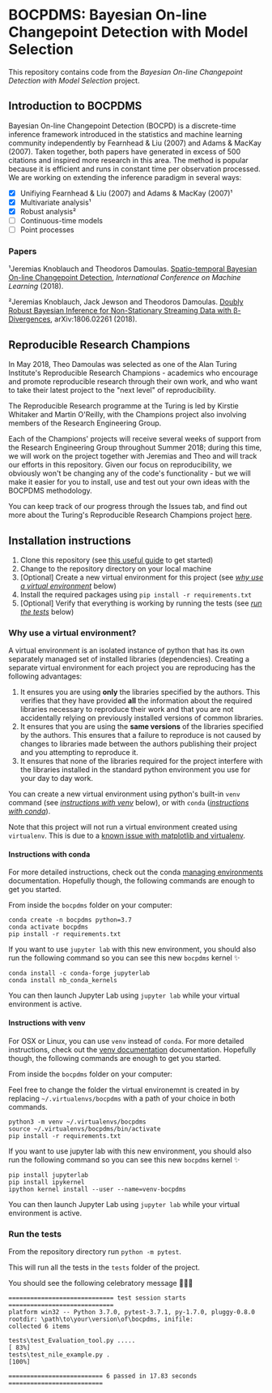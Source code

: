 # BOCPDMS: Bayesian On-line Changepoint Detection with Model Selection

This repository contains code from the _Bayesian On-line Changepoint Detection with Model Selection_ project.

## Introduction to BOCPDMS

Bayesian On-line Changepoint Detection (BOCPD) is a discrete-time inference framework introduced in the statistics and machine learning community independently by Fearnhead & Liu (2007) and Adams & MacKay (2007). Taken together, both papers have generated in excess of 500 citations and inspired more research in this area. The method is popular because it is efficient and runs in constant time per observation processed. We are working on extending the inference paradigm in several ways:

- [x] Unifiying Fearnhead & Liu (2007) and Adams & MacKay (2007)¹
- [x] Multivariate analysis¹
- [x] Robust analysis²
- [ ] Continuous-time models
- [ ] Point processes

### Papers

¹Jeremias Knoblauch and Theodoros Damoulas. [Spatio-temporal Bayesian On-line Changepoint Detection](https://arxiv.org/abs/1805.05383), _International Conference on Machine Learning_ (2018).

²Jeremias Knoblauch, Jack Jewson and Theodoros Damoulas. [Doubly Robust Bayesian Inference for Non-Stationary Streaming Data with β-Divergences](https://arxiv.org/abs/1806.02261), arXiv:1806.02261 (2018).

## Reproducible Research Champions

In May 2018, Theo Damoulas was selected as one of the Alan Turing Institute's Reproducible Research Champions - academics who encourage and promote reproducible research through their own work, and who want to take their latest project to the "next level" of reproducibility.

The Reproducible Research programme at the Turing is led by Kirstie Whitaker and Martin O'Reilly, with the Champions project also involving members of the Research Engineering Group.

Each of the Champions' projects will receive several weeks of support from the Research Engineering Group throughout Summer 2018; during this time, we will work on the project together with Jeremias and Theo and will track our efforts in this repository. Given our focus on reproducibility, we obviously won't be changing any of the code's functionality - but we will make it easier for you to install, use and test out your own ideas with the BOCPDMS methodology.

You can keep track of our progress through the Issues tab, and find out more about the Turing's Reproducible Research Champions project [here](https://github.com/alan-turing-institute/ReproducibleResearchResources).

## Installation instructions

1. Clone this repository (see [this useful guide](https://help.github.com/articles/cloning-a-repository/) to get started)
2. Change to the repository directory on your local machine
3. \[Optional] Create a new virtual environment for this project (see [*why use a virtual environment*](#why-use-a-virtual-environment) below)
4. Install the required packages using `pip install -r requirements.txt`
5. \[Optional] Verify that everything is working by running the tests (see [*run the tests*](#run-the-tests) below)


### Why use a virtual environment?

A virtual environment is an isolated instance of python that has its own separately managed set of installed libraries (dependencies).
Creating a separate virtual environment for each project you are reproducing has the following advantages:

  1. It ensures you are using **only** the libraries specified by the authors.
    This verifies that they have provided **all** the information about the required libraries necessary to reproduce their work and that you are not accidentally relying on previously installed versions of common libraries.
  2. It ensures that you are using the **same versions** of the libraries specified by the authors.
     This ensures that a failure to reproduce is not caused by changes to libraries made between the authors publishing their project and you attempting to reproduce it.
  3. It ensures that none of the libraries required for the project interfere with the libraries installed in the standard python environment you use for your day to day work.

You can create a new virtual environment using python's built-in `venv` command (see [*instructions with venv*](#instructions-with-virtualenv) below), or with `conda` ([*instructions with conda*](#instructions-with-conda)). 

Note that this project will not run a virtual environment created using `virtualenv`.
This is due to a [known issue with matplotlib and virtualenv](https://matplotlib.org/faq/osx_framework.html).


#### Instructions with conda

For more detailed instructions, check out the conda [managing environments](https://conda.io/docs/user-guide/tasks/manage-environments.html) documentation.
Hopefully though, the following commands are enough to get you started.

From inside the `bocpdms` folder on your computer:

```
conda create -n bocpdms python=3.7
conda activate bocpdms
pip install -r requirements.txt
```

If you want to use `jupyter lab` with this new environment, you should also run the following command so you can see this new `bocpdms` kernel :sparkles:
```
conda install -c conda-forge jupyterlab
conda install nb_conda_kernels
```
You can then launch Jupyter Lab using `jupyter lab` while your virtual environment is active.


#### Instructions with venv

For OSX or Linux, you can use `venv` instead of `conda`.
For more detailed instructions, check out the [venv documentation](https://docs.python.org/3/library/venv.html) documentation.
Hopefully though, the following commands are enough to get you started.

From inside the `bocpdms` folder on your computer:

Feel free to change the folder the virtual environemnt is created in by replacing `~/.virtualenvs/bocpdms` with a path of your choice in both commands.
```
python3 -m venv ~/.virtualenvs/bocpdms
source ~/.virtualenvs/bocpdms/bin/activate
pip install -r requirements.txt
```
If you want to use jupyter lab with this new environment, you should also run the following command so you can see this new `bocpdms` kernel :sparkles:
```
pip install jupyterlab
pip install ipykernel
ipython kernel install --user --name=venv-bocpdms
```
You can then launch Jupyter Lab using `jupyter lab` while your virtual environment is active.


### Run the tests

From the repository directory run `python -m pytest`.

This will run all the tests in the `tests` folder of the project.

You should see the following celebratory message :tada::sparkles::cake:

```
============================= test session starts =============================
platform win32 -- Python 3.7.0, pytest-3.7.1, py-1.7.0, pluggy-0.8.0
rootdir: \path\to\your\version\of\bocpdms, inifile:
collected 6 items

tests\test_Evaluation_tool.py .....                                      [ 83%]
tests\test_nile_example.py .                                             [100%]

========================== 6 passed in 17.83 seconds ==========================
```
